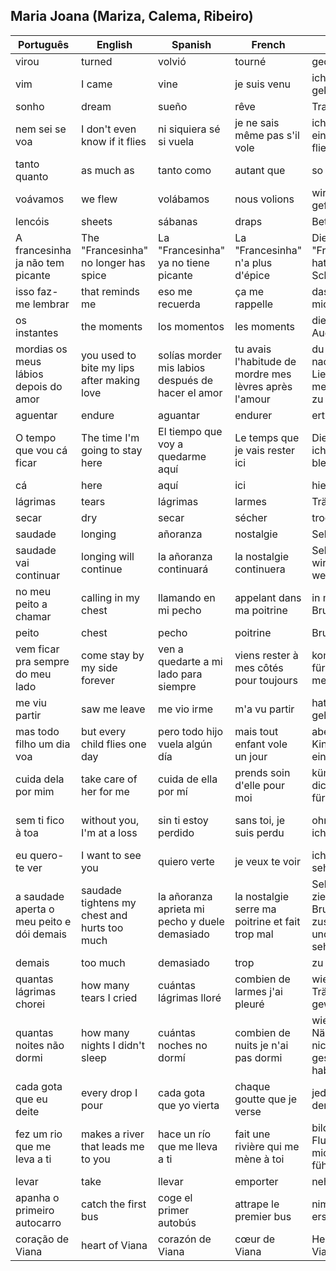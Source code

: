 

## Maria Joana (Mariza, Calema, Ribeiro)

| Português | English | Spanish | French | German | Valencian | Italian |
|-----------|---------|---------|--------|--------|-----------|---------|
| virou | turned | volvió | tourné | gedreht | va girar | girato |
| vim | I came | vine | je suis venu | ich bin gekommen | vaig vindre | sono venuto |
| sonho | dream | sueño | rêve | Traum | somni | sogno |
| nem sei se voa | I don't even know if it flies | ni siquiera sé si vuela | je ne sais même pas s'il vole | ich weiß nicht einmal, ob es fliegt | ni tan sols sé si vola | non so nemmeno se vola |
| tanto quanto | as much as | tanto como | autant que | so viel wie | tant com | tanto quanto |
| voávamos | we flew | volábamos | nous volions | wir sind geflogen | volàvem | volavamo |
| lencóis | sheets | sábanas | draps | Bettlaken | llençols | lenzuola |
| A francesinha ja não tem picante | The "Francesinha" no longer has spice | La "Francesinha" ya no tiene picante | La "Francesinha" n'a plus d'épice | Die "Francesinha" hat keine Schärfe mehr | La "Francesinha" ja no té picant | La "Francesinha" non ha più piccantezza |
| isso faz-me lembrar | that reminds me | eso me recuerda | ça me rappelle | das erinnert mich | això em recorda | questo mi ricorda |
| os instantes | the moments | los momentos | les moments | die Augenblicke | els instants | gli istanti |
| mordias os meus lábios depois do amor | you used to bite my lips after making love | solías morder mis labios después de hacer el amor | tu avais l'habitude de mordre mes lèvres après l'amour | du pflegtest nach dem Liebesspiel meine Lippen zu beißen | mossegaves els meus llavis després de l'amor | mordevi le mie labbra dopo l'amore |
| aguentar | endure | aguantar | endurer | ertragen | aguantar | sopportare |
| O tempo que vou cá ficar | The time I'm going to stay here | El tiempo que voy a quedarme aquí | Le temps que je vais rester ici | Die Zeit, die ich hier bleiben werde | El temps que estaré aquí | Il tempo che rimarrò qui |
| cá | here | aquí | ici | hier | ací | qui |
| lágrimas | tears | lágrimas | larmes | Tränen | llàgrimes | lacrime |
| secar | dry | secar | sécher | trocknen | assecar | asciugare |
| saudade | longing | añoranza | nostalgie | Sehnsucht | anhel | nostalgia |
| saudade vai continuar | longing will continue | la añoranza continuará | la nostalgie continuera | Sehnsucht wird weitergehen | la nostalgia continuarà | la nostalgia continuerà |
| no meu peito a chamar | calling in my chest | llamando en mi pecho | appelant dans ma poitrine | in meiner Brust rufend | cridant al meu pit | chiamando nel mio petto |
| peito | chest | pecho | poitrine | Brust | pit | petto |
| vem ficar pra sempre do meu lado | come stay by my side forever | ven a quedarte a mi lado para siempre | viens rester à mes côtés pour toujours | komm bleib für immer an meiner Seite | vineu quedar per sempre al meu costat | vieni a stare per sempre al mio fianco |
| me viu partir | saw me leave | me vio irme | m'a vu partir | hat mich gehen sehen | em va veure marxar | mi ha visto partire |
| mas todo filho um dia voa | but every child flies one day | pero todo hijo vuela algún día | mais tout enfant vole un jour | aber jedes Kind fliegt eines Tages | però tot fill vola algun dia | ma ogni figlio vola un giorno |
| cuida dela por mim | take care of her for me | cuida de ella por mí | prends soin d'elle pour moi | kümmere dich um sie für mich | cuida'n d'ella per mi | prenditi cura di lei per me |
| sem ti fico à toa | without you, I'm at a loss | sin ti estoy perdido | sans toi, je suis perdu | ohne dich bin ich ratlos | sense tu, estic despistat | senza di te sono confuso |
| eu quero-te ver | I want to see you | quiero verte | je veux te voir | ich will dich sehen | et vull veure | voglio vederti |
| a saudade aperta o meu peito e dói demais | saudade tightens my chest and hurts too much | la añoranza aprieta mi pecho y duele demasiado | la nostalgie serre ma poitrine et fait trop mal | Sehnsucht zieht meine Brust zusammen und tut zu sehr weh | la nostalgia apreta el meu pit i fa mal de debò | la nostalgia stringe il mio petto e fa troppo male |
| demais | too much | demasiado | trop | zu viel | massa | troppo |
| quantas lágrimas chorei | how many tears I cried | cuántas lágrimas lloré | combien de larmes j'ai pleuré | wie viele Tränen ich geweint habe | quantes llàgrimes he plorat | quante lacrime ho versato |
| quantas noites não dormi | how many nights I didn't sleep | cuántas noches no dormí | combien de nuits je n'ai pas dormi | wie viele Nächte ich nicht geschlafen habe | quantes nits no he dormit | quante notti non ho dormito |
| cada gota que eu deite | every drop I pour | cada gota que yo vierta | chaque goutte que je verse | jeder Tropfen, den ich gieße | cada gota que jo vessi | ogni goccia che verso |
| fez um rio que me leva a ti | makes a river that leads me to you | hace un río que me lleva a ti | fait une rivière qui me mène à toi | bildet einen Fluss, der mich zu dir führt | fa un riu que em porta a tu | fa un fiume che mi porta da te |
| levar | take | llevar | emporter | nehmen | prendre | prendere |
| apanha o primeiro autocarro | catch the first bus | coge el primer autobús | attrape le premier bus | nimm den ersten Bus | agafa el primer autobús | prendi il primo autobus |
| coração de Viana | heart of Viana | corazón de Viana | cœur de Viana | Herz von Viana | cor de Viana | cuore di Viana |
